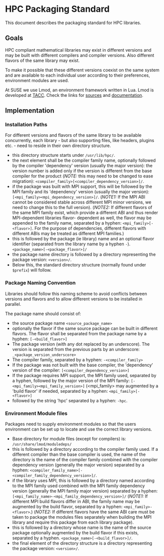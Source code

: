# HPC Packaging Standard

This document describes the packaging standard for HPC libraries.

## Goals

HPC compliant mathematical libraries may exist in different 
versions and may be built with different compilers and compiler 
versions. Also different flavors of the same library may exist.

To make it possible that these different versions coexist on
the same system and are available to each individual user
according to their preferences, environment modules are used.

At SUSE we use Lmod, an environment framework written in
Lua. Lmod is developed at
[TACC](https://www.tacc.utexas.edu/research-development/tacc-projects/lmod).
Check the links for [sources](https://github.com/TACC/Lmod) and 
[documentation](http://lmod.readthedocs.org/).

## Implementation

### Installation Paths

For different versions and flavors of the same library to be available
concurrently, each library - but also supporting files, like headers,
plugins etc. - need to reside in their own directory structure.
- this directory structure starts under `/usr/lib/hpc/`.
- the next element shall be the compiler family name, optionally followed
  by the compiler 'dependency' version (usually the major version): 
  the version number is added only if the version is different 
  from the base compiler for the product (*NOTE:* this may need
  to be changed to ease migration):
  `<compiler_family>[<compiler_dependency_version>]/`.
- if the package was built with MPI support, this will be followed by 
  the MPI family and its 'dependency' version (usually the major version):
  `[<mpi_family><mpi_dependency_version>]/`.
  (*NOTE1:* If the MPI ABI cannot be considered stable across different
  MPI minor versions, we need to change this to the full version).
  (*NOTE2:* If different flavors of the same MPI family exist, which
  provide a different ABI and thus render MPI-dependent libraries flavor-
  dependent as well, the flavor may be appended to the family name,
  separated by a hyphen: `<mpi_family>[-<flavor>]`. For the purpose
  of dependencies, different flavors with different ABIs may be treated
  as different MPI families.)
- this is followed by the package (ie library) name and an optional
  flavor identifier (separated from the library name by a hyphen `-`).
  `<package_name>[-<package_flavor>]/`
- the package name directory is followed by a directory representing
  the package version: `<version>/`.
- Below this, the standard directory structure (normally found under
  `$prefix`) will follow.
	

### Package Naming Convention

Libraries should follow this naming scheme to avoid conflicts between
versions and flavors and to allow different versions to be installed
in parallel.

The package name should consist of:
- the source package name
  `<source_package_name>`
- optionally the flavor if the same source package can be built
  in different flavors. The flavor shall be separated from the
  package name by a hyphen:
  `[-<build_flavor>]`
- The package version (with any dot replaced by an underscore).
  The version is separated from the previous parts by an underscore:
  `_<package_version_underscore>`
- The compiler family, separated by a hyphen:
  `-<compiler_family>`
- If the package was not built with the base compiler, the 'dependency' 
  version of the compiler:
  `[<compiler_dependency_version>]`
- If the package requires MPI support, the MPI family used, separated
  by a hyphen, followed by the major version of the MPI family:
  `[-<mpi_family><mpi_family_version>]` (<mpi_family> may augmented
  by a 'build flavor' if needed, separated by a hyphen: `<mpi_family>[-<flavor>]`
- followed by the string 'hpc' separated by a hyphen: `-hpc`.

### Environment Module files

Packages need to supply environment modules so that the users 
environment can be set up to locate and use the correct library
versions.

- Base directory for module files (except for compilers) is:
  `/usr/share/lmod/moduledeps/`
- this is followed by a directory according to the compiler family
  used. If a different compiler than the base compiler is used,
  the name of the directory is the name of the compiler family
  combined with the compiler dependency version (generally the major
  version) separated by a hyphen:
  `<compiler_family_name>[-<compiler_family_dependency_version>]/`.
- if the library uses MPI, this is followed by a directory named
  according to the MPI family used combined with the MPI family
  dependency version (generally the MPI family major version) separated
  by a hyphen:
  `[<mpi_family_name>-<mpi_family_dependency_version>]/`
  (*NOTE1:* If different MPI build flavors differ in ABI, the family
  name may be augmented by the build flavor, separated by a hyphen:
  `<mpi_family>-<flavor>`.)
  (*NOTE2:* If different flavors have the same ABI
  care must be taken to package the modules files separately when
  building the MPI library and require this package from each library
  package).
- this is followed by a directory whose name is the name of the
  source package optionally augmented by the build flavor if this
  exists, separated by a hyphen.
  `<package_name>[-<build_flavor>]/`.
- the final element of the directory structure is a directory representing
  the package version: `<version>/`.


